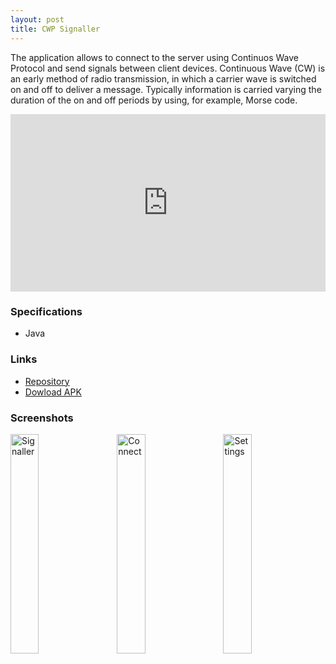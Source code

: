 ```yaml
---
layout: post
title: CWP Signaller
---
```


The application allows to connect to the server using Continuos Wave Protocol and send signals between client devices. Continuous Wave (CW) is an early method of radio transmission, in which a carrier wave is switched on and off to deliver a message. Typically information is carried varying the duration of the on and off periods by using, for example, Morse code.

<div style="position:relative;padding-top:56.25%;">
  <iframe src="https://www.youtube.com/embed/oc48kVTbBJM" frameborder="0" allowfullscreen
    style="position:absolute;top:0;left:0;width:100%;height:100%;"></iframe>
</div>

### Specifications
* Java

### Links
* [Repository](https://github.com/valeriikan/CWPClient)
* [Dowload APK](https://github.com/valeriikan/CWPClient/raw/master/cwpclient.apk)

### Screenshots

<div style="position:relative;">
  <img style="display: inline;" title="Signaller" alt="Signaller" 
    src="{{ site.baseurl }}/images/app-cwp-1.png" width="30%" />
  <img style="display: inline; margin-left: 3%;" title="Connect" alt="Connect" 
    src="{{ site.baseurl }}/images/app-cwp-2.png" width="30%" />
  <img style="display: inline; margin-left: 3%;" title="Settings" alt="Settings" 
    src="{{ site.baseurl }}/images/app-cwp-3.png" width="30%" />  
</div>
<br>
